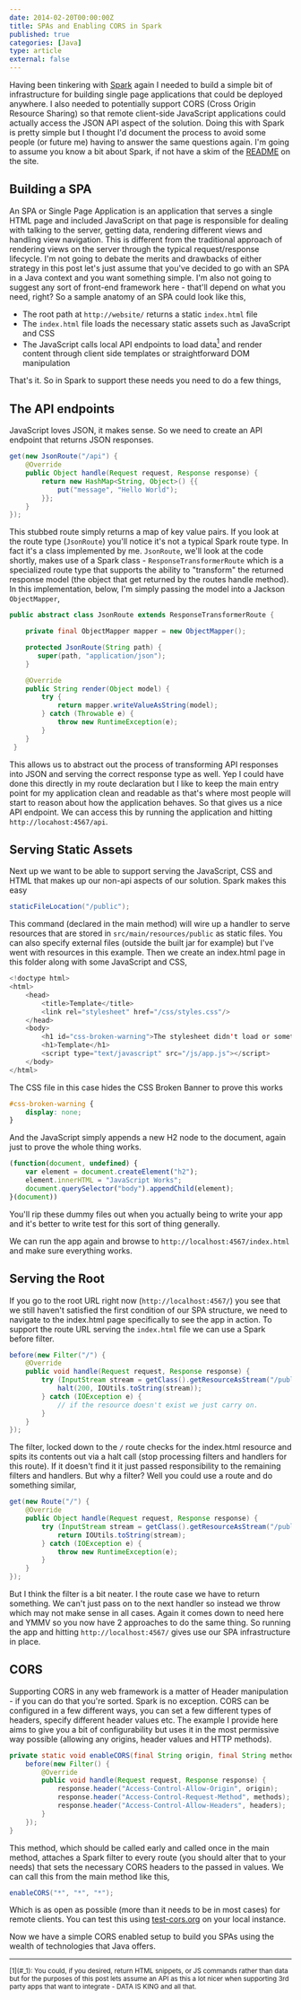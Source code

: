 ```yaml
---
date: 2014-02-20T00:00:00Z
title: SPAs and Enabling CORS in Spark
published: true
categories: [Java]
type: article
external: false
---
```

Having been tinkering with [Spark](http://sparkjava.com) again I needed to build a simple bit of infrastructure for building single page applications that could be deployed anywhere. I also needed to potentially support CORS (Cross Origin Resource Sharing) so that remote client-side JavaScript applications could actually access the JSON API aspect of the solution. Doing this with Spark is pretty simple but I thought I'd document the process to avoid some people (or future me) having to answer the same questions again. I'm going to assume you know a bit about Spark, if not have a skim of the [README](http://sparkjava.com/readme.html) on the site.

## Building a SPA

An SPA or Single Page Application is an application that serves a single HTML page and included JavaScript on that page is responsible for dealing with talking to the server, getting data, rendering different views and handling view navigation. This is different from the traditional approach of rendering views on the server through the typical request/response lifecycle. I'm not going to debate the merits and drawbacks of either strategy in this post let's just assume that you've decided to go with an SPA in a Java context and you want something simple. I'm also not going to suggest any sort of front-end framework here - that'll depend on what you need, right? So a sample anatomy of an SPA could look like this,

- The root path at `http://website/` returns a static `index.html` file
- The `index.html` file loads the necessary static assets such as JavaScript and CSS
- The JavaScript calls local API endpoints to load data<a name="_1"></a>[<sup>1</sup>](#1) and render content through client side templates or straightforward DOM manipulation

That's it. So in Spark to support these needs you need to do a few things,

## The API endpoints

JavaScript loves JSON, it makes sense. So we need to create an API endpoint that returns JSON responses.

```java
get(new JsonRoute("/api") {
    @Override
    public Object handle(Request request, Response response) {
        return new HashMap<String, Object>() {{
            put("message", "Hello World");
        }};
    }
});
```

This stubbed route simply returns a map of key value pairs. If you look at the route type (`JsonRoute`) you'll notice it's not a typical Spark route type. In fact it's a class implemented by me. `JsonRoute`, we'll look at the code shortly, makes use of a Spark class - `ResponseTransformerRoute` which is a specialized route type that supports the ability to "transform" the returned response model (the object that get returned by the routes handle method). In this implementation, below, I'm simply passing the model into a Jackson `ObjectMapper`,

```java
public abstract class JsonRoute extends ResponseTransformerRoute {

    private final ObjectMapper mapper = new ObjectMapper();

    protected JsonRoute(String path) {
       super(path, "application/json");
    }

    @Override
    public String render(Object model) {
        try {
            return mapper.writeValueAsString(model);
        } catch (Throwable e) {
            throw new RuntimeException(e);
        }
    }
 }
```

This allows us to abstract out the process of transforming API responses into JSON and serving the correct response type as well. Yep I could have done this directly in my route declaration but I like to keep the main entry point for my application clean and readable as that's where most people will start to reason about how the application behaves. So that gives us a nice API endpoint. We can access this by running the application and hitting `http://locahost:4567/api`.

## Serving Static Assets

Next up we want to be able to support serving the JavaScript, CSS and HTML that makes up our non-api aspects of our solution. Spark makes this easy

```java
staticFileLocation("/public");
```

This command (declared in the main method) will wire up a handler to serve resources that are stored in `src/main/resources/public` as static files. You can also specify external files (outside the built jar for example) but I've went with resources in this example. Then we create an index.html page in this folder along with some JavaScript and CSS,

```java
<!doctype html>
<html>
    <head>
        <title>Template</title>
        <link rel="stylesheet" href="/css/styles.css"/>
    </head>
    <body>
        <h1 id="css-broken-warning">The stylesheet didn't load or something, maybe</h1>
        <h1>Template</h1>
        <script type="text/javascript" src="/js/app.js"></script>
    </body>
</html>
```

The CSS file in this case hides the CSS Broken Banner to prove this works

```css
#css-broken-warning {
    display: none;
}
```
And the JavaScript simply appends a new H2 node to the document, again just to prove the whole thing works.

```javascript
(function(document, undefined) {
    var element = document.createElement("h2");
    element.innerHTML = "JavaScript Works";
    document.querySelector("body").appendChild(element);
}(document))
```

You'll rip these dummy files out when you actually being to write your app and it's better to write test for this sort of thing generally.

We can run the app again and browse to `http://localhost:4567/index.html` and make sure everything works.

## Serving the Root

If you go to the root URL right now (`http://localhost:4567/`) you see that we still haven't satisfied the first condition of our SPA structure, we need to navigate to the index.html page specifically to see the app in action. To support the route URL serving the `index.html` file we can use a Spark before filter.

```java
before(new Filter("/") {
    @Override
    public void handle(Request request, Response response) {
        try (InputStream stream = getClass().getResourceAsStream("/public/index.html")) {
            halt(200, IOUtils.toString(stream));
        } catch (IOException e) {
            // if the resource doesn't exist we just carry on.
        }
    }
});
```

The filter, locked down to the `/` route checks for the index.html resource and spits its contents out via a halt call (stop processing filters and handlers for this route). If it doesn't find it it just passed responsibility to the remaining filters and handlers. But why a filter? Well you could use a route and do something similar,

```java
get(new Route("/") {
    @Override
    public Object handle(Request request, Response response) {
        try (InputStream stream = getClass().getResourceAsStream("/public/index.html")) {
            return IOUtils.toString(stream);
        } catch (IOException e) {
            throw new RuntimeException(e);
        }
    }
});
```

But I think the filter is a bit neater. I the route case we have to return something. We can't just pass on to the next handler so instead we throw which may not make sense in all cases. Again it comes down to need here and YMMV so you now have 2 approaches to do the same thing. So running the app and hitting `http://localhost:4567/` gives use our SPA infrastructure in place.

## CORS

Supporting CORS in any web framework is a matter of Header manipulation - if you can do that you're sorted. Spark is no exception. CORS can be configured in a few different ways, you can set a few different types of headers, specify different header values etc. The example I provide here aims to give you a bit of configurability but uses it in the most permissive way possible (allowing any origins, header values and HTTP methods).

```java
private static void enableCORS(final String origin, final String methods, final String headers) {
    before(new Filter() {
        @Override
        public void handle(Request request, Response response) {
            response.header("Access-Control-Allow-Origin", origin);
            response.header("Access-Control-Request-Method", methods);
            response.header("Access-Control-Allow-Headers", headers);
        }
    });
}
```

This method, which should be called early and called once in the main method, attaches a Spark filter to every route (you should alter that to your needs) that sets the necessary CORS headers to the passed in values. We can call this from the main method like this,

```java
enableCORS("*", "*", "*");
```

Which is as open as possible (more than it needs to be in most cases) for remote clients. You can test this using [test-cors.org](http://client.cors-api.appspot.com/client) on your local instance.

Now we have a simple CORS enabled setup to build you SPAs using the wealth of technologies that Java offers.

<hr/>
<sup><a name="1"></a>[1](#_1): You could, if you desired, return HTML snippets, or JS commands rather than data but for the purposes of this post lets assume an API as this a lot nicer when supporting 3rd party apps that want to integrate - DATA IS KING and all that.
